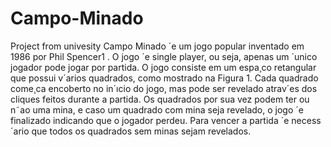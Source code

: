 # Campo-Minado
Project from univesity
Campo Minado ´e um jogo popular inventado em 1986 por Phil Spencer1
. O jogo ´e single
player, ou seja, apenas um ´unico jogador pode jogar por partida. O jogo consiste em
um espa¸co retangular que possui v´arios quadrados, como mostrado na Figura 1. Cada
quadrado come¸ca encoberto no in´ıcio do jogo, mas pode ser revelado atrav´es dos cliques
feitos durante a partida. Os quadrados por sua vez podem ter ou n˜ao uma mina, e caso
um quadrado com mina seja revelado, o jogo ´e finalizado indicando que o jogador perdeu.
Para vencer a partida ´e necess´ario que todos os quadrados sem minas sejam revelados.
